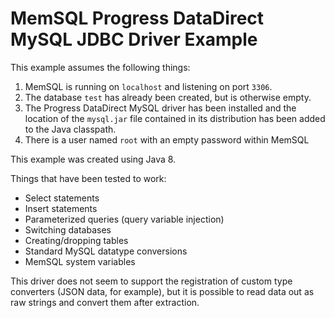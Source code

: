 MemSQL Progress DataDirect MySQL JDBC Driver Example
====================================================

This example assumes the following things:
1. MemSQL is running on `localhost` and listening on port `3306`.
2. The database `test` has already been created, but is otherwise empty.
3. The Progress DataDirect MySQL driver has been installed and the location of
   the `mysql.jar` file contained in its distribution has been added to the Java
   classpath.
4. There is a user named `root` with an empty password within MemSQL

This example was created using Java 8.

Things that have been tested to work:
* Select statements
* Insert statements
* Parameterized queries (query variable injection)
* Switching databases
* Creating/dropping tables
* Standard MySQL datatype conversions
* MemSQL system variables

This driver does not seem to support the registration of custom type converters
(JSON data, for example), but it is possible to read data out as raw strings and
convert them after extraction.
